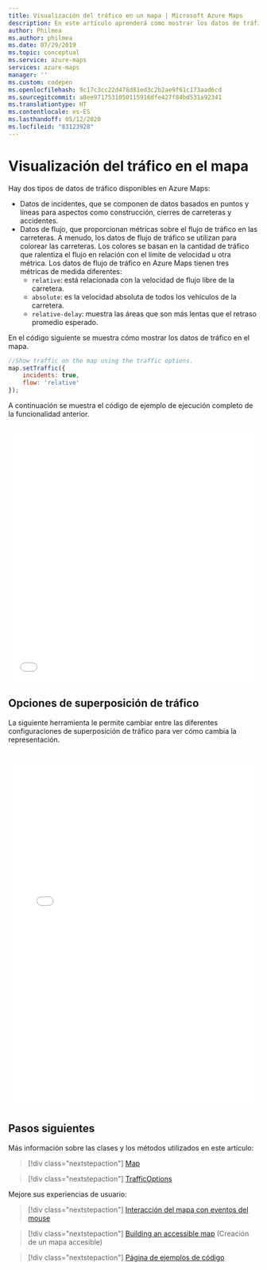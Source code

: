```yaml
---
title: Visualización del tráfico en un mapa | Microsoft Azure Maps
description: En este artículo aprenderá cómo mostrar los datos de tráfico en un mapa mediante el SDK web de Microsoft Azure Maps.
author: Philmea
ms.author: philmea
ms.date: 07/29/2019
ms.topic: conceptual
ms.service: azure-maps
services: azure-maps
manager: ''
ms.custom: codepen
ms.openlocfilehash: 9c17c3cc22d478d81ed3c2b2ae9f61c173aad6cd
ms.sourcegitcommit: a8ee9717531050115916dfe427f84bd531a92341
ms.translationtype: HT
ms.contentlocale: es-ES
ms.lasthandoff: 05/12/2020
ms.locfileid: "83123928"
---
```

# <a name="show-traffic-on-the-map"></a>Visualización del tráfico en el mapa

Hay dos tipos de datos de tráfico disponibles en Azure Maps:

- Datos de incidentes, que se componen de datos basados en puntos y líneas para aspectos como construcción, cierres de carreteras y accidentes.
- Datos de flujo, que proporcionan métricas sobre el flujo de tráfico en las carreteras. A menudo, los datos de flujo de tráfico se utilizan para colorear las carreteras. Los colores se basan en la cantidad de tráfico que ralentiza el flujo en relación con el límite de velocidad u otra métrica. Los datos de flujo de tráfico en Azure Maps tienen tres métricas de medida diferentes:
    - `relative`: está relacionada con la velocidad de flujo libre de la carretera.
    - `absolute`: es la velocidad absoluta de todos los vehículos de la carretera.
    - `relative-delay`: muestra las áreas que son más lentas que el retraso promedio esperado.

En el código siguiente se muestra cómo mostrar los datos de tráfico en el mapa.

```javascript
//Show traffic on the map using the traffic options.
map.setTraffic({
    incidents: true,
    flow: 'relative'
});
```

A continuación se muestra el código de ejemplo de ejecución completo de la funcionalidad anterior.

<br/>

<iframe height='500' scrolling='no' title='Visualización del tráfico en un mapa' src='//codepen.io/azuremaps/embed/WMLRPw/?height=500&theme-id=0&default-tab=js,result&embed-version=2&editable=true' frameborder='no' allowtransparency='true' allowfullscreen='true' style='width: 100%;'>Consulte el fragmento de código (pen) <a href='https://codepen.io/azuremaps/pen/WMLRPw/'>Mostrar tráfico en un mapa</a> por Azure Maps (<a href='https://codepen.io/azuremaps'>@azuremaps</a>) en <a href='https://codepen.io'>CodePen</a>.
</iframe>

## <a name="traffic-overlay-options"></a>Opciones de superposición de tráfico

La siguiente herramienta le permite cambiar entre las diferentes configuraciones de superposición de tráfico para ver cómo cambia la representación. 

<br/>

<iframe height="700" style="width: 100%;" scrolling="no" title="Opciones de superposición de tráfico" src="//codepen.io/azuremaps/embed/RwbPqRY/?height=700&theme-id=0&default-tab=result" frameborder="no" allowtransparency="true" allowfullscreen="true">
Consulte el fragmento de código (pen) <a href='https://codepen.io/azuremaps/pen/RwbPqRY/'>Opciones de superposición de tráfico</a> de Azure Maps (<a href='https://codepen.io/azuremaps'>@azuremaps</a>) en <a href='https://codepen.io'>CodePen</a>.
</iframe>

## <a name="next-steps"></a>Pasos siguientes

Más información sobre las clases y los métodos utilizados en este artículo:

> [!div class="nextstepaction"]
> [Map](https://docs.microsoft.com/javascript/api/azure-maps-control/atlas.map)

> [!div class="nextstepaction"]
> [TrafficOptions](https://docs.microsoft.com/javascript/api/azure-maps-control/atlas.trafficoptions)

Mejore sus experiencias de usuario:

> [!div class="nextstepaction"]
> [Interacción del mapa con eventos del mouse](map-events.md)

> [!div class="nextstepaction"]
> [Building an accessible map](map-accessibility.md) (Creación de un mapa accesible)

> [!div class="nextstepaction"]
> [Página de ejemplos de código](https://aka.ms/AzureMapsSamples)
